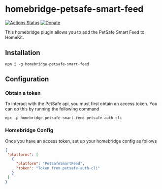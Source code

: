 # homebridge-petsafe-smart-feed

[![Actions Status](https://github.com/dgreif/homebridge-petsafe-smart-feed/workflows/Node%20CI/badge.svg)](https://github.com/dgreif/homebridge-petsafe-smart-feed/actions)
[![Donate](https://img.shields.io/badge/Donate-PayPal-green.svg)](https://www.paypal.com/cgi-bin/webscr?cmd=_donations&business=HD9ZPB34FY428&currency_code=USD&source=url)

This homebridge plugin allows you to add the PetSafe Smart Feed to HomeKit.

## Installation

`npm i -g homebridge-petsafe-smart-feed`

## Configuration

### Obtain a token

To interact with the PetSafe api, you must first obtain an access token.  You can do this by running the following command

`npx -p homebridge-petsafe-smart-feed petsafe-auth-cli`

### Homebridge Config

Once you have an access token, set up your homebridge config as follows

 ```json
{
  "platforms": [
    {
      "platform": "PetSafeSmartFeed",
      "token": "Token from petsafe-auth-cli"
    }
  ]
}
```
